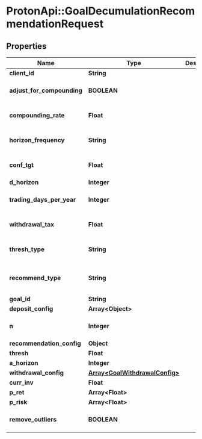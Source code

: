 # ProtonApi::GoalDecumulationRecommendationRequest

## Properties
Name | Type | Description | Notes
------------ | ------------- | ------------- | -------------
**client_id** | **String** |  | [optional] 
**adjust_for_compounding** | **BOOLEAN** |  | [optional] [default to false]
**compounding_rate** | **Float** |  | [optional] [default to 0.0]
**horizon_frequency** | **String** |  | [optional] [default to &#39;year&#39;]
**conf_tgt** | **Float** |  | [optional] [default to 0.9]
**d_horizon** | **Integer** |  | [optional] 
**trading_days_per_year** | **Integer** |  | [optional] [default to 252]
**withdrawal_tax** | **Float** |  | [optional] [default to 0.0]
**thresh_type** | **String** |  | [optional] [default to &#39;perc&#39;]
**recommend_type** | **String** |  | [optional] [default to &#39;horizon&#39;]
**goal_id** | **String** |  | [optional] 
**deposit_config** | **Array&lt;Object&gt;** |  | [optional] 
**n** | **Integer** |  | [optional] [default to 1000]
**recommendation_config** | **Object** |  | [optional] 
**thresh** | **Float** |  | [optional] 
**a_horizon** | **Integer** |  | [optional] 
**withdrawal_config** | [**Array&lt;GoalWithdrawalConfig&gt;**](GoalWithdrawalConfig.md) |  | [optional] 
**curr_inv** | **Float** |  | [optional] 
**p_ret** | **Array&lt;Float&gt;** |  | 
**p_risk** | **Array&lt;Float&gt;** |  | 
**remove_outliers** | **BOOLEAN** |  | [optional] [default to true]


